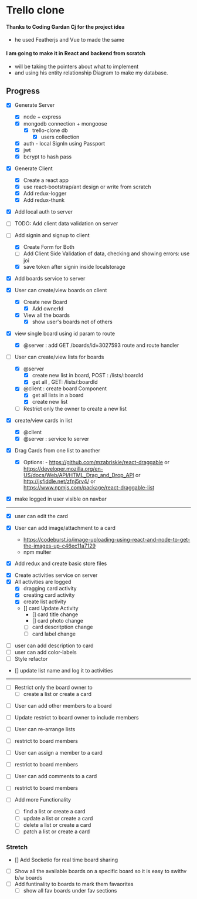 # Trello clone

#### Thanks to Coding Gardan Cj for the project idea

- he used Featherjs and Vue to made the same

#### I am going to make it in React and backend from scratch

- will be taking the pointers about what to implement
- and using his entity relationship Diagram to make my database.

## Progress

- [x] Generate Server
  - [x] node + express
  - [x] mongodb connection + mongoose
    - [x] trello-clone db
      - [x] users collection
  - [x] auth - local SignIn using Passport
  - [x] jwt
  - [x] bcrypt to hash pass
- [x] Generate Client

  - [x] Create a react app
  - [x] use react-bootstrap/ant design or write from scratch
  - [x] Add redux-logger
  - [x] Add redux-thunk

- [x] Add local auth to server
- [ ] TODO: Add client data validation on server
- [ ] Add signin and signup to client
  - [x] Create Form for Both
  - [ ] Add Client Side Validation of data, checking and showing errors: use joi
  - [x] save token after signin inside localstorage
- [x] Add boards service to server
- [x] User can create/view boards on client
  - [x] Create new Board
    - [x] Add ownerId
  - [x] View all the boards
    - [x] show user's boards not of others
- [x] view single board using id param to route
  - [x] @server : add GET /boards/id=3027593 route and route handler
- [ ] User can create/view lists for boards
  - [x] @server
    - [x] create new list in board, POST : /lists/:boardId
    - [x] get all , GET: /lists/:boardId
  - [x] @client : create board Component
    - [x] get all lists in a board
    - [x] create new list
  - [ ] Restrict only the owner to create a new list
- [x] create/view cards in list
  - [x] @client
  - [x] @server : service to server
- [x] Drag Cards from one list to another
  - [x] Options: - https://github.com/mzabriskie/react-draggable or
        https://developer.mozilla.org/en-US/docs/Web/API/HTML_Drag_and_Drop_API or
        http://jsfiddle.net/zfnj5rv4/ or https://www.npmjs.com/package/react-draggable-list
- [x] make logged in user visible on navbar

---

- [x] user can edit the card
- [x] User can add image/attachment to a card

  - https://codeburst.io/image-uploading-using-react-and-node-to-get-the-images-up-c46ec11a7129
  - npm multer

- [x] Add redux and create basic store files

* [x] Create activities service on server
* [x] All activities are logged
  - [x] dragging card activity
  - [x] creating card activity
  - [x] create list activity
  - [] card Update Activity
    - [] card title change
    - [] card photo change
    - [ ] card descritption change
    - [ ] card label change

- [ ] user can add description to card
- [ ] user can add color-labels
- [ ] Style refactor
- [] update list name and log it to activities

---

- [ ] Restrict only the board owner to
  - [ ] create a list or create a card

* [ ] User can add other members to a board
* [ ] Update restrict to board owner to include members

* [ ] User can re-arrange lists
* [ ] restrict to board members
* [ ] User can assign a member to a card
* [ ] restrict to board members

* [ ] User can add comments to a card
* [ ] restrict to board members
* [ ] Add more Functionality
  - [ ] find a list or create a card
  - [ ] update a list or create a card
  - [ ] delete a list or create a card
  - [ ] patch a list or create a card

### Stretch

- [] Add Socketio for real time board sharing
- [ ] Show all the available boards on a specific board so it is easy to swithv b/w boards
- [ ] Add funtinality to boards to mark them favaorites
  - [ ] show all fav boards under fav sections
